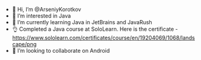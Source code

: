 - 👋 Hi, I’m @ArseniyKorotkov
- 👀 I’m interested in Java
- 🌱 I’m currently learning Java in JetBrains and JavaRush
- 👌 Completed a Java course at SoloLearn. Here is the certificate - https://www.sololearn.com/certificates/course/en/19204069/1068/landscape/png
- 💞️ I’m looking to collaborate on Android

<!---
ArseniyKorotkov/ArseniyKorotkov is a ✨ special ✨ repository because its `README.md` (this file) appears on your GitHub profile.
You can click the Preview link to take a look at your changes.
--->
